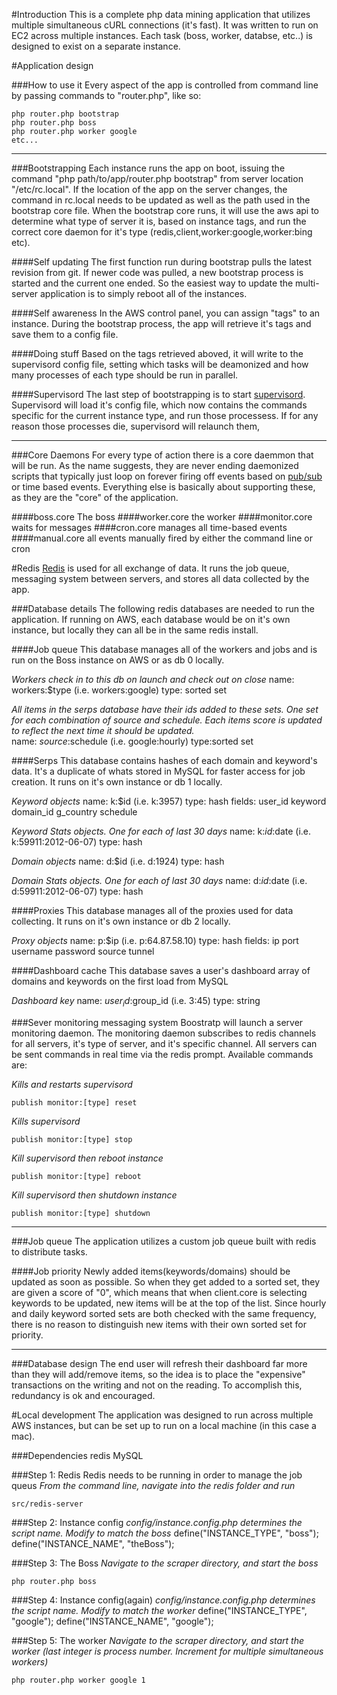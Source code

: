 #Introduction
This is a complete php data mining application that utilizes multiple simultaneous cURL connections (it's fast). It was written to run on EC2 across multiple instances. Each task (boss, worker, databse, etc..) is designed to exist on a separate instance.

#Application design

###How to use it
Every aspect of the app is controlled from command line by passing commands to "router.php", like so:

 ````
 php router.php bootstrap
 php router.php boss
 php router.php worker google
 etc...
 ````
---------------------------------------

###Bootstrapping
 Each instance runs the app on boot, issuing the command "php path/to/app/router.php bootstrap" from server location "/etc/rc.local". If the location of the app on the server changes, the command in rc.local needs to be updated as well as the path used in the bootstrap core file. When the bootstrap core runs, it will use the aws api to determine what type of server it is, based on instance tags, and run the correct core daemon for it's type (redis,client,worker:google,worker:bing etc).

####Self updating
The first function run during bootstrap pulls the latest revision from git. If newer code was pulled, a new bootstrap process is started and the current one ended. So the easiest way to update the multi-server application is to simply reboot all of the instances.

####Self awareness
In the AWS control panel, you can assign "tags" to an instance. During the bootstrap process, the app will retrieve it's tags and save them to a config file.

####Doing stuff
Based on the tags retrieved aboved, it will write to the supervisord config file, setting which tasks will be deamonized and how many processes of each type should be run in parallel.

####Supervisord
The last step of bootstrapping is to start [supervisord](http://supervisord.org/). Supervisord will load it's config file, which now contains the commands specific for the current instance type, and run those processess.  If for any reason those processes die, supervisord will relaunch them,

---------------------------------------
###Core Daemons
For every type of action there is a core daemmon that will be run. As the name suggests, they are never ending daemonized scripts that typically just loop on forever firing off events based on [pub/sub](http://redis.io/topics/pubsub) or time based events. Everything else is basically about supporting these, as they are the "core" of the application.

####boss.core
The boss
####worker.core
the worker
####monitor.core
waits for messages
####cron.core
manages all time-based events
####manual.core
all events manually fired by either the command line or cron

#Redis
[Redis](http://redis.io) is used for all exchange of data. It runs the job queue, messaging system between servers, and stores all data collected by the app.

###Database details
The following redis databases are needed to run the application. If running on AWS, each database would be on it's own instance, but locally they can all be in the same redis install.

####Job queue
This database manages all of the workers and jobs and is run on the Boss instance on AWS or as db 0 locally. 

*Workers check in to this db on launch and check out on close*
	name: workers:$type (i.e. workers:google)
	type: sorted set

*All items in the serps database have their ids added to these sets. One set for each combination of source and schedule. Each items score is updated to reflect the next time it should be updated.*	
	name: $source:$schedule (i.e. google:hourly)
	type:sorted set

####Serps
This database contains hashes of each domain and keyword's data. It's a duplicate of whats stored in MySQL for faster access for job creation. It runs on it's own instance or db 1 locally.

*Keyword objects*
	name: k:$id (i.e. k:3957)
	type: hash
	fields:
		user_id
		keyword
		domain_id
		g_country
		schedule

*Keyword Stats objects. One for each of last 30 days*
	name: k:$id:$date (i.e. k:59911:2012-06-07)
	type: hash		

*Domain objects*
	name: d:$id (i.e. d:1924)
	type: hash	

*Domain Stats objects. One for each of last 30 days*
	name: d:$id:$date (i.e. d:59911:2012-06-07)
	type: hash		

####Proxies
This database manages all of the proxies used for data collecting. It runs on it's own instance or db 2 locally.

*Proxy objects*
	name: p:$ip (i.e. p:64.87.58.10)
	type: hash
	fields:
		ip
		port
		username
		password
		source
		tunnel

####Dashboard cache
This database saves a user's dashboard array of domains and keywords on the first load from MySQL	

*Dashboard key*	
	name: $user_id:$group_id (i.e. 3:45)
	type: string

###Sever monitoring messaging system
 Boostratp will launch a server monitoring daemon.  The monitoring daemon subscribes to redis channels for all servers, it's type of server, and it's specific channel. All servers can be sent commands in real time via the redis prompt. Available commands are:

*Kills and restarts supervisord*

    publish monitor:[type] reset

*Kills supervisord*
   
    publish monitor:[type] stop

*Kill supervisord then reboot instance*

    publish monitor:[type] reboot

*Kill supervisord then shutdown instance*

    publish monitor:[type] shutdown

---------------------------------------
###Job queue 
The application utilizes a custom job queue built with redis to distribute tasks.

####Job priority
Newly added items(keywords/domains) should be updated as soon as possible. So when they get added to a sorted set, they are given a score of "0", which means that when client.core is selecting keywords to be updated, new items will be at the top of the list. Since hourly and daily keyword sorted sets are both checked with the same frequency, there is no reason to distinguish new items with their own sorted set for priority.

---------------------------------------
###Database design
The end user will refresh their dashboard far more than they will add/remove items, so the idea is to place the "expensive" transactions on the writing and not on the reading. To accomplish this, redundancy is ok and encouraged.

#Local development
The application was designed to run across multiple AWS instances, but can be set up to run on a local machine (in this case a mac).

###Dependencies
redis
MySQL

###Step 1: Redis
Redis needs to be running in order to manage the job queus
*From the command line, navigate into the redis folder and run*

    src/redis-server

###Step 2: Instance config
*config/instance.config.php determines the script name. Modify to match the boss*
	define("INSTANCE_TYPE", "boss");
	define("INSTANCE_NAME", "theBoss");    

###Step 3: The Boss
*Navigate to the scraper directory, and start the boss*

	php router.php boss

###Step 4: Instance config(again)
*config/instance.config.php determines the script name. Modify to match the worker*
	define("INSTANCE_TYPE", "google");
	define("INSTANCE_NAME", "google");  	

###Step 5: The worker
*Navigate to the scraper directory, and start the worker (last integer is process number. Increment for multiple simultaneous workers)*

	php router.php worker google 1





